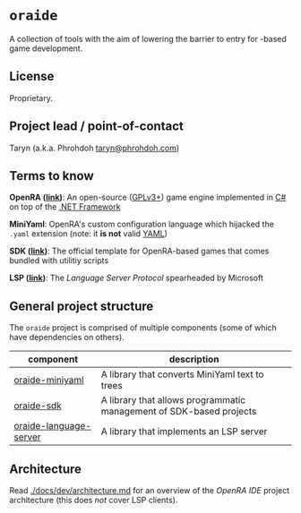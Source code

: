 # `oraide`

A collection of tools with the aim of lowering the barrier to entry for -based game development.

## License

Proprietary.

## Project lead / point-of-contact

Taryn (a.k.a. Phrohdoh taryn@phrohdoh.com)

## Terms to know

**OpenRA ([link](https://openra.net))**: An open-source ([GPLv3+](https://www.gnu.org/licenses/quick-guide-gplv3.html)) game engine implemented in [C#](https://docs.microsoft.com/en-us/dotnet/csharp/) on top of the [.NET Framework](https://en.wikipedia.org/wiki/.NET_Framework)

**MiniYaml**: OpenRA's custom configuration language which hijacked the `.yaml` extension (note: it **is not** valid [YAML](https://yaml.org/spec/1.2/spec.html))

**SDK ([link](https://github.com/OpenRA/OpenRAModSDK/))**: The official template for OpenRA-based games that comes bundled with utilitiy scripts

**LSP ([link](https://microsoft.github.io/language-server-protocol/specification))**: The _Language Server Protocol_ spearheaded by Microsoft

## General project structure

The `oraide` project is comprised of multiple components (some of which have dependencies on others).

| component | description |
|-|-|
| [oraide-miniyaml](./components/oraide-miniyaml/README.md) | A library that converts MiniYaml text to trees |
| [oraide-sdk](./components/oraide-sdk/README.md) | A library that allows programmatic management of SDK-based projects |
| [oraide-language-server](./components/oraide-language-server/README.md) | A library that implements an LSP server |

## Architecture

Read [./docs/dev/architecture.md](./docs/dev/architecture.md) for an overview of the _OpenRA IDE_ project architecture (this does *not* cover LSP clients).